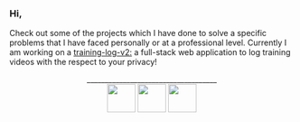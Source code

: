 ### Hi,

Check out some of the projects which I have done to solve a specific problems that I have faced personally or at a professional level. Currently I am working on a <a href="https://github.com/wajeht/training-log-v2">training-log-v2:</a> a full-stack web application to log training videos with the respect to your privacy!


<p align="center">
____________________________________
<br>
<a href="https://www.linkedin.com/in/kyawsny/" target="_blank"><img width="50px" src="https://api.iconify.design/ph:linkedin-logo-thin.svg"></a>
<a href="mailto:kyawsny@gmail.com" target="_blank"><img width="50px" src="https://api.iconify.design/ph:envelope-simple-open-thin.svg"></a>
<a href="https://jaw.cool/" target="_blank"><img width="50px" src="https://api.iconify.design/ph:globe-hemisphere-west-thin.svg"></a
</p>
